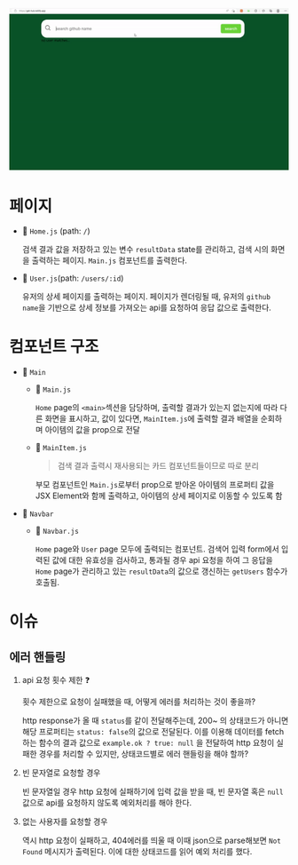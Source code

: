 ![gethub-asset](assets/gethub-asset.gif)



# 페이지

- 📄 `Home.js` (path: `/`)

  검색 결과 값을 저장하고 있는 변수 `resultData` state를 관리하고, 검색 시의 화면을 출력하는 페이지. `Main.js` 컴포넌트를 출력한다.

- 📄 `User.js`(path: `/users/:id`)

  유저의 상세 페이지를 출력하는 페이지. 페이지가 렌더링될 때, 유저의 `github name`을 기반으로 상세 정보를 가져오는 api를 요청하여 응답 값으로 출력한다.



# 컴포넌트 구조

- 📁 `Main`

  - 🧩 `Main.js`

    `Home` page의 `<main>`섹션을 담당하며, 출력할 결과가 있는지 없는지에 따라 다른 화면을 표시하고, 값이 있다면, `MainItem.js`에 출력할 결과 배열을 순회하며 아이템의 값을 prop으로 전달

  - 🧩 `MainItem.js`

    > 검색 결과 출력시 재사용되는 카드 컴포넌트들이므로 따로 분리

    부모 컴포넌트인 `Main.js`로부터 prop으로 받아온 아이템의 프로퍼티 값을 JSX Element와 함께 출력하고, 아이템의 상세 페이지로 이동할 수 있도록 함

- 📁 `Navbar`

  - 🧩 `Navbar.js`

    `Home` page와 `User` page 모두에 출력되는 컴포넌트. 검색어 입력 form에서 입력된 값에 대한 유효성을 검사하고, 통과될 경우 api 요청을 하여 그 응답을 `Home` page가 관리하고 있는 `resultData`의 값으로 갱신하는 `getUsers` 함수가 호출됨.



# 이슈

## 에러 핸들링

1. api 요청 횟수 제한 ❓

   횟수 제한으로 요청이 실패했을 때, 어떻게 에러를 처리하는 것이 좋을까?

   http response가 올 때 `status`를 같이 전달해주는데, 200~ 의 상태코드가 아니면 해당 프로퍼티는 `status: false`의 값으로 전달된다. 이를 이용해 데이터를 fetch하는 함수의 결과 값으로 `example.ok ? true: null` 을 전달하여 http 요청이 실패한 경우를 처리할 수 있지만, 상태코드별로 에러 핸들링을 해야 할까?

2. 빈 문자열로 요청할 경우

   빈 문자열일 경우 http 요청에 실패하기에 입력 값을 받을 때, 빈 문자열 혹은 `null` 값으로 api를 요청하지 않도록 예외처리를 해야 한다.

3. 없는 사용자를 요청할 경우

   역시 http 요청이 실패하고, 404에러를 띄울 때 이때 json으로 parse해보면 `Not Found` 메시지가 출력된다. 이에 대한 상태코드를 읽어 예외 처리를 했다.
